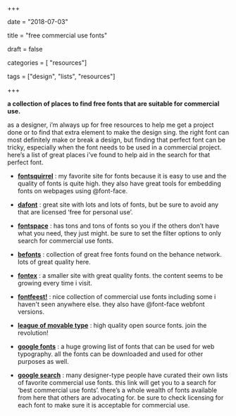 +++

date = "2018-07-03"

title = "free commercial use fonts"

draft = false

categories = [ "resources"]

tags = ["design", "lists", "resources"]

+++



**a collection of places to find free fonts that are suitable for commercial use.**  



<!--more-->



as a designer, i’m always up for free resources to help me get a project done or to find that extra element to make the design sing. the right font can most definitely make or break a design, but finding that perfect font can be tricky, especially when the font needs to be used in a commercial project. here’s a list of great places i’ve found to help aid in the search for that perfect font. 



- [**fontsquirrel**](http://www.fontsquirrel.com/) : my favorite site for fonts because it is easy to use and the quality of fonts is quite high. they also have great tools for embedding fonts on webpages using @font-face.

- [**dafont**](http://www.dafont.com/) : great site with lots and lots of fonts, but be sure to avoid any that are licensed ‘free for personal use’.

- [**fontspace**](http://www.fontspace.com/) : has tons and tons of fonts so you if the others don’t have what you need, they just might. be sure to set the filter options to only search for commercial use fonts.

- [**befonts**](https://befonts.com/) : collection of great free fonts found on the behance network. lots of great quality here. 

- [**fontex**](http://www.fontex.org/) : a smaller site with great quality fonts. the content seems to be growing every time i visit.

- [**fontfeest!**](http://fontfeest.nl/) : nice collection of commercial use fonts including some i haven't seen anywhere else. they also have @font-face webfont versions. 

- [**league of movable type**](http://www.theleagueofmoveabletype.com/) : high quality open source fonts. join the revolution!

- [**google fonts**](https://fonts.google.com/) : a huge growing list of fonts that can be used for web typography. all the fonts can be downloaded and used for other purposes as well. 

- [**google search**](http://www.google.com/search?rlz=1C1_____enUS449US449&gcx=c&ix=c1&sourceid=chrome&ie=UTF-8&q=best+commercial+use+fonts%23sclient=psy-ab&hl=en&rlz=1C1_____enUS449US449&source=hp&q=best+commercial+use+fonts&pbx=1&oq=best+commercial+use+fonts&aq=f&aqi=&aql=&gs_sm=e&gs_upl=0l0l0l1267714l0l0l0l0l0l0l0l0ll0l0&fp=1&biw=1280&bih=709&bav=on.2,or.r_gc.r_pw.r_qf.,cf.osb&cad=b&sei=kbQIULnfEOaW2QW86bXiBw) : many designer-type people have curated their own lists of favorite commercial use fonts. this link will get you to a search for ‘best commercial use fonts’. there’s a whole wealth of fonts available from here that others are advocating for. be sure to check licensing for each font to make sure it is acceptable for commercial use.

